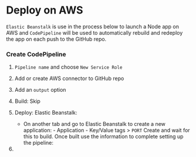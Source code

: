 # Deploy on AWS

`Elastic Beanstalk` is use in the process below to launch a Node app on AWS and `CodePipeline` will be used to automatically rebuild and redeploy the app on each push to the GitHub repo.

### Create CodePipeline

1. `Pipeline name` and choose `New Service Role`
2. Add or create AWS connector to GitHub repo
3. Add an `output` option

4. Build: Skip

5. Deploy: Elastic Beanstalk:

   - On another tab and go to Elastic Beanstalk to create a new application: - Application - Key/Value tags > `PORT`
     Create and wait for this to build. Once built use the information to complete setting up the pipeline:

6.
